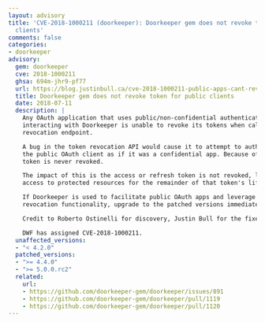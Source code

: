 ```yaml
---
layout: advisory
title: 'CVE-2018-1000211 (doorkeeper): Doorkeeper gem does not revoke token for public
  clients'
comments: false
categories:
- doorkeeper
advisory:
  gem: doorkeeper
  cve: 2018-1000211
  ghsa: 694m-jhr9-pf77
  url: https://blog.justinbull.ca/cve-2018-1000211-public-apps-cant-revoke-tokens-in-doorkeeper/
  title: Doorkeeper gem does not revoke token for public clients
  date: 2018-07-11
  description: |
    Any OAuth application that uses public/non-confidential authentication when
    interacting with Doorkeeper is unable to revoke its tokens when calling the
    revocation endpoint.

    A bug in the token revocation API would cause it to attempt to authenticate
    the public OAuth client as if it was a confidential app. Because of this, the
    token is never revoked.

    The impact of this is the access or refresh token is not revoked, leaking
    access to protected resources for the remainder of that token's lifetime.

    If Doorkeeper is used to facilitate public OAuth apps and leverage token
    revocation functionality, upgrade to the patched versions immediately.

    Credit to Roberto Ostinelli for discovery, Justin Bull for the fixes.

    DWF has assigned CVE-2018-1000211.
  unaffected_versions:
  - "< 4.2.0"
  patched_versions:
  - ">= 4.4.0"
  - ">= 5.0.0.rc2"
  related:
    url:
    - https://github.com/doorkeeper-gem/doorkeeper/issues/891
    - https://github.com/doorkeeper-gem/doorkeeper/pull/1119
    - https://github.com/doorkeeper-gem/doorkeeper/pull/1120
---
```

